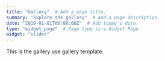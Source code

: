 ```yaml
---
title: "Gallery"  # Add a page title.
summary: "Explore the gallery"  # Add a page description.
date: "2019-01-01T00:00:00Z"  # Add today's date.
type: "widget_page"  # Page type is a Widget Page
widget: "slider"
---
```





This is the gallery use gallery template.
